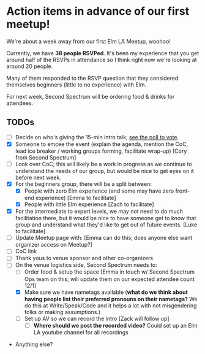 # Action items in advance of our first meetup!

We're about a week away from our first Elm LA Meetup, woohoo!

Currently, we have **38 people RSVPed**.  It's been my experience that you get around half of the RSVPs in attendance so I think right now we're looking at around 20 people.

Many of them responded to the RSVP question that they considered themselves beginners (little to no experience) with Elm.

For next week, Second Spectrum will be ordering food & drinks for attendees.

## TODOs

* [ ] Decide on who's giving the 15-min intro talk; [see the poll to vote](https://elmlang.slack.com/files/U5BH6QXTJ/F81C85UBH/Poll_for_15_min_talk_for_12_5_meetup).
* [x] Someone to emcee the event (explain the agenda, mention the CoC, lead ice breaker / working groups forming, facilitate wrap-up) [Cory from Second Spectrum]
* [ ] Look over CoC; this will likely be a work in progress as we continue to understand the needs of our group, but would be nice to get eyes on it before next week.
* [x] For the beginners group, there will be a split between:
  * [x] People with zero Elm experience (and some may have zero front-end experience) [Emma to facilitate]
  * [x] People with little Elm experience [Zach to facilitate]
* [x] For the intermediate to expert levels, we may not need to do much facilitation there, but it would be nice to have someone get to know that group and understand what they'd like to get out of future events. [Luke to facilitate]
* [ ] Update Meetup page with: [Emma can do this; does anyone else want organizer access on Meetup?]
 * [ ] CoC link
 * [ ] Thank yous to venue sponsor and other co-organizers
* [ ] On the venue logistics side, Second Spectrum needs to:
  * [ ] Order food & setup the space [Emma in touch w/ Second Spectrum Ops team on this; will update them on our expected attendee count 12/1]
  * [x] Make sure we have nametags available (**what do we think about having people list their preferred pronouns on their nametags?** We do this at Write/Speak/Code and it helps a lot with not misgendering folks or making assumptions.)
  * [ ] Set up AV so we can record the intro [Zack will follow up]
    * [ ] **Where should we post the recorded video?** Could set up an Elm LA youtube channel for all recordings
* Anything else?
